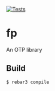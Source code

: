 [![Tests](https://github.com/moritzploss/fp/actions/workflows/tests.yml/badge.svg)](https://github.com/moritzploss/fp/actions/workflows/tests.yml)


fp
=====

An OTP library

Build
-----

    $ rebar3 compile
